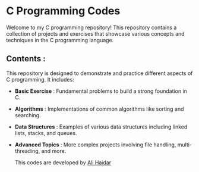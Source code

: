 # C Programming Codes 

Welcome to my C programming repository! This repository contains a collection of projects and exercises that showcase various concepts and techniques in the C programming language.

## Contents :   
This repository is designed to demonstrate and practice different aspects of C programming. It includes:
- __Basic Exercise__ :   Fundamental problems to build a strong foundation in C.
- __Algorithms__ : Implementations of common algorithms like sorting and searching.
- __Data Structures__ : Examples of various data structures including linked lists, stacks, and queues.
- __Advanced Topics__ : More complex projects involving file handling, multi-threading, and more.

  This codes are developed by [Ali Haidar](https://ali-haidar-159.github.io/my-portfolio/)
